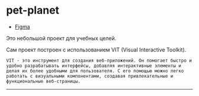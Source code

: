 # pet-planet

*   [Figma](https://www.figma.com/design/M68A9gzpL9WWnCJubPemGe/Petshop-(Intensive)?node-id=0-1&t=JDxNU17PF8IfNbQI-0)

Это небольшой проект для учебных целей.

Сам проект построен с использованием VIT (Visual Interactive Toolkit). 

    VIT - это инструмент для создания веб-приложений. Он помогает быстро и удобно разрабатывать интерфейсы, добавляя интерактивные элементы и делая их более удобными для пользователя. С его помощью можно легко работать с визуальными компонентами, создавая привлекательные и функциональные веб-страницы.
- - -

